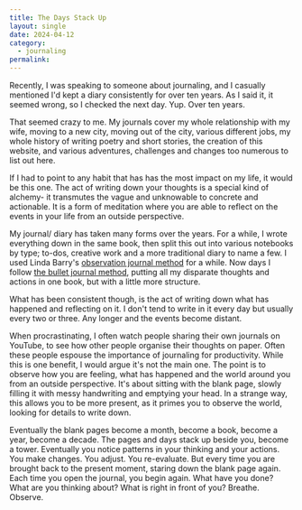```yaml
---
title: The Days Stack Up
layout: single
date: 2024-04-12
category:
  - journaling
permalink:
---
```

Recently, I was speaking to someone about journaling, and I casually mentioned I'd kept a diary consistently for over ten years. As I said it, it seemed wrong, so I checked the next day. Yup. Over ten years. 

That seemed crazy to me. My journals cover my whole relationship with my wife, moving to a new city, moving out of the city, various different jobs, my whole history of writing poetry and short stories, the creation of this website, and various adventures, challenges and changes too numerous to list out here. 

If I had to point to any habit that has has the most impact on my life, it would be this one. The act of writing down your thoughts is a special kind of alchemy- it transmutes the vague and unknowable to concrete and actionable. It is a form of meditation where you are able to reflect on the events in your life from an outside perspective.

My journal/ diary has taken many forms over the years. For a while, I wrote everything down in the same book, then split this out into various notebooks by type; to-dos, creative work and a more traditional diary to name a few. I used Linda Barry's [observation journal method](https://www.themarginalian.org/2014/12/02/lynda-barry-syllabus-book/) for a while. Now days I follow [the bullet journal method](https://bulletjournal.com/blogs/faq), putting all my disparate thoughts and actions in one book, but with a little more structure. 

What has been consistent though, is the act of writing down what has happened and reflecting on it. I don't tend to write in it every day but usually every two or three. Any longer and the events become distant. 

When procrastinating, I often watch people sharing their own journals on YouTube, to see how other people organise their thoughts on paper. Often these people espouse the importance of journaling for productivity. While this is one benefit, I would argue it's not the main one. The point is to observe how you are feeling, what has happened and the world around you from an outside perspective.  It's about sitting with the blank page, slowly filling it with messy handwriting and emptying your head. In a strange way, this allows you to be more present, as it primes you to observe the world, looking for details to write down. 

Eventually the blank pages become a month, become a book, become a year, become a decade. The pages and days stack up beside you, become a tower. Eventually you notice patterns in your thinking and your actions. You make changes. You adjust. You re-evaluate. But every time you are brought back to the present moment, staring down the blank page again. Each time you open the journal, you begin again. What have you done? What are you thinking about? What is right in front of you? Breathe. Observe. 



